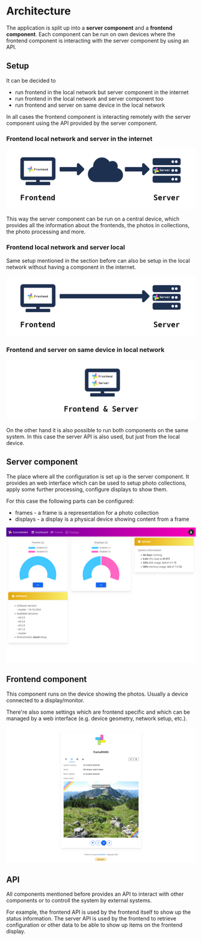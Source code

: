 # Architecture

The application is split up into a **server component** and a **frontend
component**. Each component can be run on own devices where the frontend
component is interacting with the server component by using an API.

## Setup

It can be decided to

* run frontend in the local network but server component in the internet
* run frontend in the local network and server component too
* run frontend and server on same device in the local network

In all cases the frontend component is interacting remotely with the server
component using the API provided by the server component.

### Frontend local network and server in the internet

![Cloud Setup](assets/architecture-cs-1.png)

This way the server component can be run on a central device, which
provides all the information about the frontends, the photos in
collections, the photo processing and more.

### Frontend local network and server local

Same setup mentioned in the section before can also be setup in the
local network without having a component in the internet.

![Cloud Setup](assets/architecture-cs-2.png)

### Frontend and server on same device in local network

![Local Setup](assets/architecture-ls.png)

On the other hand it is also possible to run both components on the
same system. In this case the server API is also used, but just from
the local device.

## Server component

The place where all the configuration is set up is the server component.
It provides an web interface which can be used to setup photo collections,
apply some further processing, configure displays to show them.

For this case the following parts can be configured:

* frames - a frame is a representation for a photo collection
* displays - a display is a physical device showing content from a frame

![Dashboard](assets/screenshots/config-dashboard.png)

## Frontend component

This component runs on the device showing the photos. Usually a device
connected to a display/monitor.

There're also some settings which are frontend specific and which can
be managed by a web interface (e.g. device geometry, network setup, etc.).

![Frontend](assets/screenshots/frontend-display.png)

## API

All components mentioned before provides an API to interact with other
components or to controll the system by external systems.

For example, the frontend API is used by the frontend itself to show up
the status information. The server API is used by the frontend to retrieve
configuration or other data to be able to show up items on the frontend
display.

